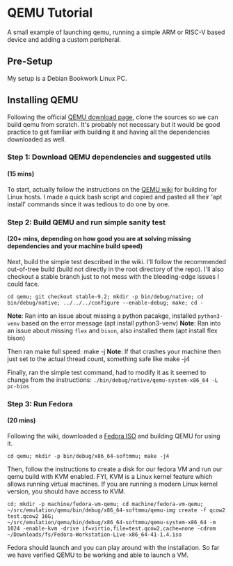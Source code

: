 # QEMU Tutorial
A small example of launching qemu, running a simple ARM or RISC-V based device and adding a custom peripheral.

## Pre-Setup
My setup is a Debian Bookwork Linux PC.

## Installing QEMU
Following the official [QEMU download page](https://www.qemu.org/download/), clone the sources so we can build qemu from scratch. It's probably not necessary but it would be good practice to get familiar with building it and having all the dependencies downloaded as well.

### Step 1: Download QEMU dependencies and suggested utils 
#### (15 mins)
To start, actually follow the instructions on the [QEMU wiki](https://wiki.qemu.org/Hosts/Linux) for building for Linux hosts. I made a quick bash script and copied and pasted all their 'apt install' commands since it was tedious to do one by one.

### Step 2: Build QEMU and run simple sanity test
#### (20+ mins, depending on how good you are at solving missing dependencies and your machine build speed)
Next, build the simple test described in the wiki. I'll follow the recommended out-of-tree build (build not directly in the root directory of the repo). I'll also checkout a stable branch just to not mess with the bleeding-edge issues I could face.

```
cd qemu; git checkout stable-9.2; mkdir -p bin/debug/native; cd bin/debug/native; ../../../configure --enable-debug; make; cd -
```
**Note**: Ran into an issue about missing a python pacakge, installed `python3-venv` based on the error message (apt install python3-venv)
**Note**: Ran into an issue about missing `flex` and `bison`, also installed them (apt install flex bison)

Then ran make full speed: make -j
**Note**: If that crashes your machine then just set to the actual thread count, something safe like make -j4

Finally, ran the simple test command, had to modify it as it seemed to change from the instructions: `./bin/debug/native/qemu-system-x86_64 -L pc-bios`

### Step 3: Run Fedora
#### (20 mins)
Following the wiki, downloaded a [Fedora ISO](https://fedoraproject.org/workstation/download) and building QEMU for using it.

```
cd qemu; mkdir -p bin/debug/x86_64-softmmu; make -j4
```
Then, follow the instructions to create a disk for our fedora VM and run our qemu build with KVM enabled. FYI, KVM is a Linux kernel feature which allows running virtual machines. If you are running a modern Linux kernel version, you should have access to KVM.
```
cd; mkdir -p machine/fedora-vm-qemu; cd machine/fedora-vm-qemu; ~/src/emulation/qemu/bin/debug/x86_64-softmmu/qemu-img create -f qcow2 test.qcow2 16G;
~/src/emulation/qemu/bin/debug/x86_64-softmmu/qemu-system-x86_64 -m 1024 -enable-kvm -drive if=virtio,file=test.qcow2,cache=none -cdrom ~/Downloads/fs/Fedora-Workstation-Live-x86_64-41-1.4.iso
```
Fedora should launch and you can play around with the installation. So far we have verified QEMU to be working and able to launch a VM.
